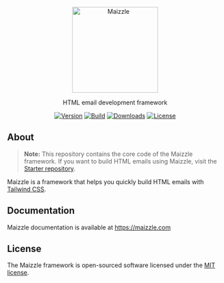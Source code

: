 <div align="center">
  <p><a href="https://maizzle.com" target="_blank"><img src="https://res.cloudinary.com/maizzle/image/upload/v1553710263/maizzle.svg" width="200" alt="Maizzle"></a></p>
  <p>HTML email development framework</p>
  <div>

  [![Version][npm-version-shield]][npm]
  [![Build][github-ci-shield]][github-ci]
  [![Downloads][npm-stats-shield]][npm-stats]
  [![License][license-shield]][license]

  </div>
</div>

## About

> **Note:** This repository contains the core code of the Maizzle framework. If you want to build HTML emails using Maizzle, visit the [Starter repository](https://github.com/maizzle/maizzle).

Maizzle is a framework that helps you quickly build HTML emails with [Tailwind CSS](https://tailwindcss.com/).

## Documentation

Maizzle documentation is available at https://maizzle.com

## License

The Maizzle framework is open-sourced software licensed under the [MIT license](https://opensource.org/licenses/MIT).

[npm]: https://www.npmjs.com/package/@maizzle/framework
[npm-stats]: https://npm-stat.com/charts.html?package=%40maizzle%2Fframework&from=2019-03-27
[npm-version-shield]: https://img.shields.io/npm/v/@maizzle/framework.svg?style=flat-square
[npm-stats-shield]: https://img.shields.io/npm/dt/@maizzle/framework.svg?style=flat-square&color=6875f5
[github-ci]: https://github.com/maizzle/framework/actions
[github-ci-shield]: https://img.shields.io/github/workflow/status/maizzle/framework/Node.js%20CI?style=flat-square
[license]: ./LICENSE
[license-shield]: https://img.shields.io/npm/l/@maizzle/framework.svg?style=flat-square&color=0e9f6e
